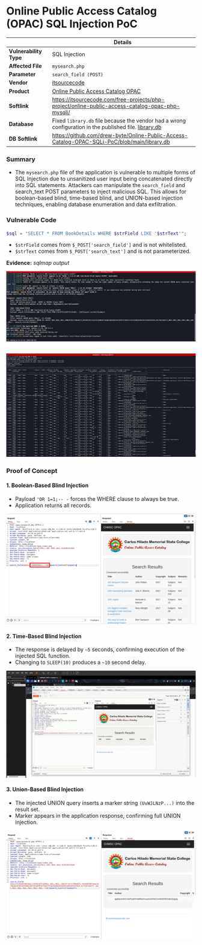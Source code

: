 # Online Public Access Catalog (OPAC) SQL Injection PoC

|             | Details |
|-------------------|---------|
| **Vulnerability Type** | SQL Injection |
| **Affected File** | `mysearch.php` |
| **Parameter** | `search_field (POST)` |
| **Vendor** | [itsourcecode](https://itsourcecode.com/) |
| **Product** | [Online Public Access Catalog OPAC](https://itsourcecode.com/free-projects/php-project/online-public-access-catalog-opac-php-mysqli/) |
| **Softlink** | https://itsourcecode.com/free-projects/php-project/online-public-access-catalog-opac-php-mysqli/ |
| **Database** | Fixed `library.db` file because the vendor had a wrong configuration in the published file. [library.db](https://github.com/drew-byte/Online-Public-Access-Catalog-OPAC-SQLi-PoC/blob/main/library.db) |
| **DB Softlink** | https://github.com/drew-byte/Online-Public-Access-Catalog-OPAC-SQLi-PoC/blob/main/library.db |


### Summary
-  The ``mysearch.php`` file of the application is vulnerable to multiple forms of SQL Injection due to unsanitized user input being concatenated directly into SQL statements. Attackers can manipulate the ``search_field`` and search_text POST parameters to inject malicious SQL. This allows for boolean-based blind, time-based blind, and UNION-based injection techniques, enabling database enumeration and data exfiltration.

### Vulnerable Code
```php
$sql = "SELECT * FROM BookDetails WHERE $strField LIKE '$strText'";
```

-  ``$strField`` comes from ``$_POST['search_field']`` and is not whitelisted.
-  ``$strText`` comes from ``$_POST['search_text']`` and is not parameterized.

**Evidence:** *sqlmap output*

![](./sqlmap.png)

![](./books_accession.png)
---

### Proof of Concept
#### 1. Boolean-Based Blind Injection
-  Payload ``'OR 1=1;-- -`` forces the WHERE clause to always be true.
-  Application returns all records.

![](./boolean.png)

#### 2. Time-Based Blind Injection
-  The response is delayed by ``~5`` seconds, confirming execution of the injected SQL function.
-  Changing to ``SLEEP(10)`` produces a ``~10`` second delay.

![](./time.gif)

#### 3. Union-Based Blind Injection
-  The injected UNION query inserts a marker string ``(UvWJLNzP...)`` into the result set.
-  Marker appears in the application response, confirming full UNION injection.

![](./union.png)
